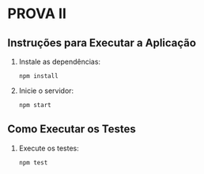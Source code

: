 # PROVA II

## Instruções para Executar a Aplicação

1. Instale as dependências:
    ```
    npm install
    ```

2. Inicie o servidor:
    ```
    npm start
    ```

## Como Executar os Testes

1. Execute os testes:
    ```
    npm test
    ```
